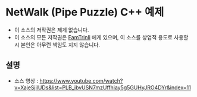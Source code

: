 # NetWalk (Pipe Puzzle) C++ 예제


* 이 소스의 저작권은 제게 없습니다. 
* 이 소스의 모든 저작권은 [FamTrinli](https://youtube.com/user/FamTrinli) 에게 있으며, 이 소스를 상업적 용도로 사용할 시 본인은 아무런 책임도 지지 않습니다.

## 설명

* 소스 영상 : https://www.youtube.com/watch?v=XajeSjilUDs&list=PLB_ibvUSN7mzUffhiay5g5GUHyJRO4DYr&index=11
